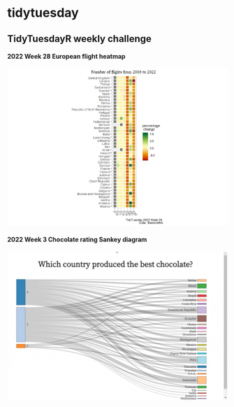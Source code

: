 # tidytuesday
## TidyTuesdayR weekly challenge

#### 2022 Week 28 European flight heatmap
![European flight heatmap](2022week28/2022week28.jpeg)

#### 2022 Week 3 Chocolate rating Sankey diagram
![chocolate rating sankey diagram](2022week3/2022week3-Sankey.gif)
